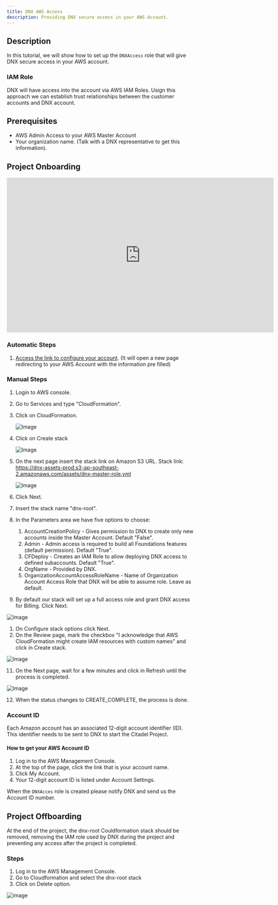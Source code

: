 ```yaml
---
title: DNX AWS Access
description: Providing DNX secure access in your AWS Account.
---
```


## Description
In this tutorial, we will show how to set up the `DNXAccess` role that will give DNX secure access in your AWS account.
### IAM Role
DNX will have access into the account via AWS IAM Roles. Usign this approach we can establish trust relationships between the customer accounts and DNX account.

## Prerequisites
   - AWS Admin Access to your AWS Master Account
   - Your organization name. (Talk with a DNX representative to get this information).

## Project Onboarding

<iframe width="720" height="418" src="https://www.youtube.com/embed/kPxM4PAiSAc" frameborder="0" allowfullscreen></iframe>

### Automatic Steps

1. [Access the link to configure your account](https://ap-southeast-2.console.aws.amazon.com/cloudformation/home?region=ap-southeast-2#/stacks/quickcreate?templateURL=https%3A%2F%2Fdnx-assets-prod.s3-ap-southeast-2.amazonaws.com%2Fassets%2Fdnx-master-role.yml&stackName=dnx-access&param_AccountCreationPolicy=false&param_OrgName=YOU_SHOULD_CHANGE_IT&param_CFDeploy=true&param_Admin=true&param_OrganizationAccountAccessRoleName=OrganizationAccountAccessRole). (It will open a new page redirecting to your AWS Account with the information pre filled)  

### Manual Steps

1. Login to AWS console.
2. Go to Services and type "CloudFormation".
3. Click on CloudFormation.

   ![Image](/assets/images/preprojecttasksimage1.png)

4. Click on Create stack

   ![Image](/assets/images/preprojecttasksimage2.png)

5. On the next page insert the stack link on Amazon S3 URL. Stack link:
https://dnx-assets-prod.s3-ap-southeast-2.amazonaws.com/assets/dnx-master-role.yml

   ![Image](/assets/images/preprojecttasksimage3.png)


6. Click Next.
7. Insert the stack name "dnx-root".
8. In the Parameters area we have five options to choose:
   1.  AccountCreationPolicy - Gives permission to DNX to create only new accounts inside the Master Account. Default "False".
   2.  Admin - Admin access is required to build all Foundations features (default permission). Default "True".
   3.  CFDeploy - Creates an IAM Role to allow deploying DNX access to defined subaccounts. Default "True".
   4.  OrgName - Provided by DNX.
   5.  OrganizationAccountAccessRoleName - Name of Organization Account Access Role that DNX will be able to assume role. Leave as default.
9.  By default our stack will set up a full access role and grant DNX access for Billing. Click Next.

   ![Image](/assets/images/preprojecttasksimage4.png)

1. On Configure stack options click Next.
2.  On the Review page, mark the checkbox "I acknowledge that AWS CloudFormation might create IAM resources with custom names" and click in Create stack.

   ![Image](/assets/images/preprojecttasksimage5.png)


11. On the Next page, wait for a few minutes and click in Refresh until the process is completed.

   ![Image](/assets/images/preprojecttasksimage6.png)


12. When the status changes to CREATE_COMPLETE, the process is done.


### Account ID
Each Amazon account has an associated 12-digit account identifier (ID). This identifier needs to be sent to DNX to start the Citadel Project.

#### How to get your AWS Account ID
1. Log in to the AWS Management Console.
2. At the top of the page, click the link that is your account name.
3. Click My Account.
4. Your 12-digit account ID is listed under Account Settings.

When the `DNXAcces` role is created please notify DNX and send us the Account ID number.

## Project Offboarding

At the end of the project, the dnx-root Couldformation stack should be removed, removing the IAM role used by DNX during the project and preventing any access after the project is completed.

### Steps

1. Log in to the AWS Management Console.
2. Go to Cloudformation and select the dnx-root stack
3. Click on Delete option.

![image](https://user-images.githubusercontent.com/50013554/126895166-c9be88a5-3951-4751-ae27-5ca5f5ebd33a.png)
